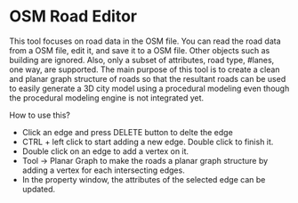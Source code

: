 # OSM Road Editor

This tool focuses on road data in the OSM file. You can read the road data from a OSM file, edit it, and save it to a OSM file. Other objects such as building are ignored. Also, only a subset of attributes, road type, #lanes, one way, are supported. The main purpose of this tool is to create a clean and planar graph structure of roads so that the resultant roads can be used to easily generate a 3D city model using a procedural modeling even though the procedural modeling engine is not integrated yet.

How to use this?
- Click an edge and press DELETE button to delte the edge
- CTRL + left click to start adding a new edge. Double click to finish it.
- Double click on an edge to add a vertex on it.
- Tool -> Planar Graph to make the roads a planar graph structure by adding a vertex for each intersecting edges.
- In the property window, the attributes of the selected edge can be updated.
